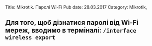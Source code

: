 Title: Mikrotik. Паролі Wi-Fi
Pub date: 28.03.2017
Category: Mikrotik, 

Для того, щоб дізнатися паролі від Wi-Fi мереж, вводимо в терміналі:
`/interface wireless export`
-----